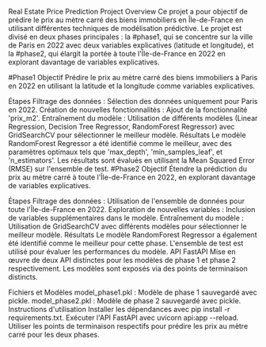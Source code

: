 Real Estate Price Prediction Project
Overview
Ce projet a pour objectif de prédire le prix au mètre carré des biens immobiliers en Île-de-France en utilisant différentes techniques de modélisation prédictive. Le projet est divisé en deux phases principales : la #phase1, qui se concentre sur la ville de Paris en 2022 avec deux variables explicatives (latitude et longitude), et la #phase2, qui élargit la portée à toute l'Île-de-France en 2022 en explorant davantage de variables explicatives.

#Phase1
Objectif
Prédire le prix au mètre carré des biens immobiliers à Paris en 2022 en utilisant la latitude et la longitude comme variables explicatives.

Étapes
Filtrage des données : Sélection des données uniquement pour Paris en 2022.
Création de nouvelles fonctionnalités : Ajout de la fonctionnalité 'prix_m2'.
Entraînement du modèle : Utilisation de différents modèles (Linear Regression, Decision Tree Regressor, RandomForest Regressor) avec GridSearchCV pour sélectionner le meilleur modèle.
Résultats
Le modèle RandomForest Regressor a été identifié comme le meilleur, avec des paramètres optimaux tels que 'max_depth', 'min_samples_leaf', et 'n_estimators'.
Les résultats sont évalués en utilisant la Mean Squared Error (RMSE) sur l'ensemble de test.
#Phase2
Objectif
Étendre la prédiction du prix au mètre carré à toute l'Île-de-France en 2022, en explorant davantage de variables explicatives.

Étapes
Filtrage des données : Utilisation de l'ensemble de données pour toute l'Île-de-France en 2022.
Exploration de nouvelles variables : Inclusion de variables supplémentaires dans le modèle.
Entraînement du modèle : Utilisation de GridSearchCV avec différents modèles pour sélectionner le meilleur modèle.
Résultats
Le modèle RandomForest Regressor a également été identifié comme le meilleur pour cette phase.
L'ensemble de test est utilisé pour évaluer les performances du modèle.
API FastAPI
Mise en œuvre de deux API distinctes pour les modèles de phase 1 et phase 2 respectivement. Les modèles sont exposés via des points de terminaison distincts.

Fichiers et Modèles
model_phase1.pkl : Modèle de phase 1 sauvegardé avec pickle.
model_phase2.pkl : Modèle de phase 2 sauvegardé avec pickle.
Instructions d'utilisation
Installer les dépendances avec pip install -r requirements.txt.
Exécuter l'API FastAPI avec uvicorn api:app --reload.
Utiliser les points de terminaison respectifs pour prédire les prix au mètre carré pour les deux phases.





